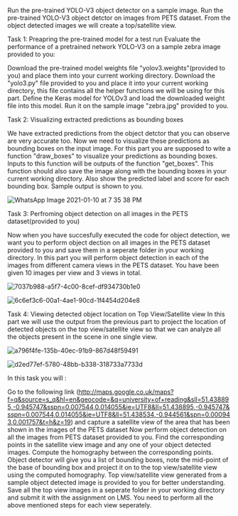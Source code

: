 
Run the pre-trained YOLO-V3 object detector on a sample image.
Run the pre-trained YOLO-V3 object detctor on images from PETS dataset.
From the object detected images we will create a top/satellite view.

Task 1: Preapring the pre-trained model for a test run
Evaluate the performance of a pretrained network YOLO-V3 on a sample zebra image provided to you:

Download the pre-trained model weights file "yolov3.weights"(provided to you) and place them into your current working directory.
Download the "yolo3.py" file provided to you and place it into your current working directory, this file contains all the helper functions we will be using for this part.
Define the Keras model for YOLOv3 and load the downloaded weight file into this model.
Run it on the sample image "zebra.jpg" provided to you.

Task 2: Visualizing extracted predictions as bounding boxes

We have extracted predictions from the object detctor that you can observe are very accurate too. Now we need to visualize these predictions as bounding boxes on the input image. For this part you are supposed to wite a function "draw_boxes" to visualize your predictions as bounding boxes. Inputs to this function will be outputs of the function "get_boxes". This function should also save the image along with the bounding boxes in your current working directory. Also show the predicted label and score for each bounding box. Sample output is shown to you.

![WhatsApp Image 2021-01-10 at 7 35 38 PM](https://user-images.githubusercontent.com/46634351/104126037-2662ee80-537c-11eb-95d5-c7e1a0d2680c.jpeg)

Task 3: Perfroming object detection on all images in the PETS dataset(provided to you)

Now when you have succesfully executed the code for object detection, we want you to perform object dection on all images in the PETS dataset provided to you and save them in a seperate folder in your working directory. In this part you will perform object detection in each of the images from different camera views in the PETS dataset. You have been given 10 images per view and 3 views in total.

![7037b988-a5f7-4c00-8cef-df934730b1e0](https://user-images.githubusercontent.com/46634351/104126055-501c1580-537c-11eb-8ad7-16aa44fb620b.jpg)


![6c6ef3c6-00a1-4ae1-90cd-1f4454d204e8](https://user-images.githubusercontent.com/46634351/104126069-6a55f380-537c-11eb-9c72-841f1fabc02a.jpg)

Task 4: Viewing detected object location on Top View/Satellite view
In this part we will use the output from the previous part to project the location of detected objects on the top view/satellite view so that we can analyze all the objects present in the scene in one single view.

![a796f4fe-135b-40ec-91b9-867d48f59491](https://user-images.githubusercontent.com/46634351/104126082-822d7780-537c-11eb-9903-757529cde61e.jpg)


![d2ed77ef-5780-48bb-b338-318733a7733d](https://user-images.githubusercontent.com/46634351/104126093-91142a00-537c-11eb-91a1-53a8ef48b600.jpg)


In this task you will :

Go to the following link (http://maps.google.co.uk/maps?f=q&source=s_q&hl=en&geocode=&q=university+of+reading&sll=51.438895,-0.945747&sspn=0.007544,0.014055&ie=UTF8&ll=51.438895,-0.945747&sspn=0.007544,0.014055&ie=UTF8&ll=51.438534,-0.944561&spn=0.000943,0.001757&t=h&z=19) and capture a satellite view of the area that has been shown in the images of the PETS dataset
Now perform object detection on all the images from PETS dataset provided to you.
Find the corresponding points in the satellite view image and any one of your object detected images.
Compute the homography between the corresponding points.
Object detector will give you a list of bounding boxes, note the mid-point of the base of bounding box and project it on to the top view/satellite view using the computed homography. Top view/satellite view generated from a sample object detected image is provided to you for better understanding.
Save all the top view images in a seperate folder in your working directory and submit it with the assignment on LMS.
You need to perform all the above mentioned steps for each view seperately.

